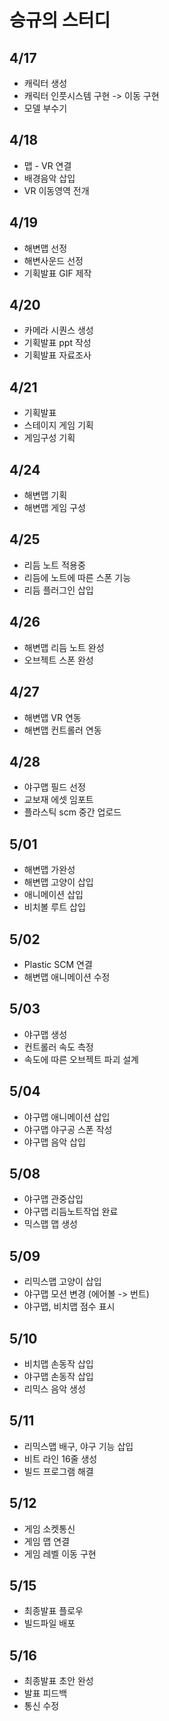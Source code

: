 # 승규의 스터디

## 4/17
- 캐릭터 생성
- 캐릭터 인풋시스템 구현 -> 이동 구현
- 모델 부수기 

## 4/18
- 맵 - VR 연결
- 배경음악 삽입
- VR 이동영역 전개 

## 4/19
- 해변맵 선정
- 해변사운드 선정
- 기획발표 GIF 제작

## 4/20
- 카메라 시퀀스 생성
- 기획발표 ppt 작성
- 기획발표 자료조사

## 4/21
- 기획발표
- 스테이지 게임 기획
- 게임구성 기획

## 4/24
- 해변맵 기획
- 해변맵 게임 구성

## 4/25
- 리듬 노트 적용중
- 리듬에 노트에 따른 스폰 기능
- 리듬 플러그인 삽입

## 4/26
- 해변맵 리듬 노트 완성
- 오브젝트 스폰 완성

## 4/27
- 해변맵 VR 연동
- 해변맵 컨트롤러 연동

## 4/28 
- 야구맵 필드 선정
- 교보재 에셋 임포트
- 플라스틱 scm 중간 업로드

## 5/01
- 해변맵 가완성
- 해변맵 고양이 삽입
- 애니메이션 삽입
- 비치볼 루트 삽입

## 5/02
- Plastic SCM 연결
- 해변맵 애니메이션 수정 

## 5/03
- 야구맵 생성
- 컨트롤러 속도 측정
- 속도에 따른 오브젝트 파괴 설계

## 5/04
- 야구맵 애니메이션 삽입
- 야구맵 야구공 스폰 작성
- 야구맵 음악 삽입

## 5/08
- 야구맵 관중삽입
- 야구맵 리듬노트작업 완료
- 믹스맵 맵 생성

## 5/09
- 리믹스맵 고양이 삽입
- 야구맵 모션 변경 (에어볼 -> 번트)
- 야구맵, 비치맵 점수 표시

## 5/10
- 비치맵 손동작 삽입
- 야구맵 손동작 삽입
- 리믹스 음악 생성

## 5/11
- 리믹스맵 배구, 야구 기능 삽입
- 비트 라인 16줄 생성
- 빌드 프로그램 해결

## 5/12
- 게임 소켓통신
- 게임 맵 연결
- 게임 레벨 이동 구현

## 5/15
- 최종발표 플로우
- 빌드파일 배포

## 5/16
- 최종발표 초안 완성
- 발표 피드백
- 통신 수정
